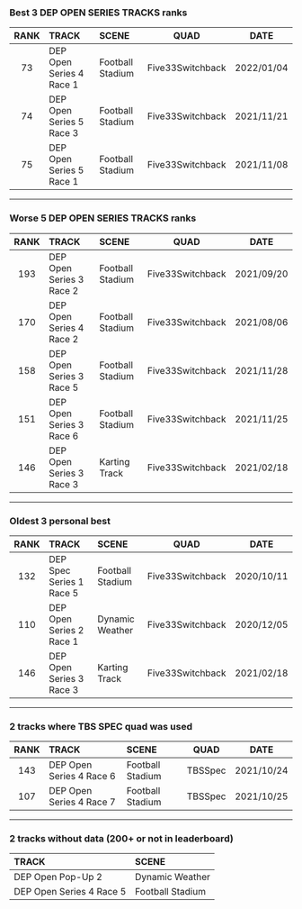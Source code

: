 ### Best 3 DEP OPEN SERIES TRACKS ranks
|RANK|TRACK|SCENE|QUAD|DATE|
|:---:|:---|:---|:---:|:---:|
|73|DEP Open Series 4 Race 1|Football Stadium|Five33Switchback|2022/01/04|
|74|DEP Open Series 5 Race 3|Football Stadium|Five33Switchback|2021/11/21|
|75|DEP Open Series 5 Race 1|Football Stadium|Five33Switchback|2021/11/08|
---
### Worse 5 DEP OPEN SERIES TRACKS ranks
|RANK|TRACK|SCENE|QUAD|DATE|
|:---:|:---|:---|:---:|:---:|
|193|DEP Open Series 3 Race 2|Football Stadium|Five33Switchback|2021/09/20|
|170|DEP Open Series 4 Race 2|Football Stadium|Five33Switchback|2021/08/06|
|158|DEP Open Series 3 Race 5|Football Stadium|Five33Switchback|2021/11/28|
|151|DEP Open Series 3 Race 6|Football Stadium|Five33Switchback|2021/11/25|
|146|DEP Open Series 3 Race 3|Karting Track|Five33Switchback|2021/02/18|
---
### Oldest 3 personal best
|RANK|TRACK|SCENE|QUAD|DATE|
|:---:|:---|:---|:---:|:---:|
|132|DEP Spec Series 1 Race 5|Football Stadium|Five33Switchback|2020/10/11|
|110|DEP Open Series 2 Race 1|Dynamic Weather|Five33Switchback|2020/12/05|
|146|DEP Open Series 3 Race 3|Karting Track|Five33Switchback|2021/02/18|
---
### 2 tracks where TBS SPEC quad was used
|RANK|TRACK|SCENE|QUAD|DATE|
|:---:|:---|:---|:---:|:---:|
|143|DEP Open Series 4 Race 6|Football Stadium|TBSSpec|2021/10/24|
|107|DEP Open Series 4 Race 7|Football Stadium|TBSSpec|2021/10/25|
---
### 2 tracks without data (200+ or not in leaderboard)
|TRACK|SCENE|
|:---|:---|
|DEP Open Pop-Up 2|Dynamic Weather|
|DEP Open Series 4 Race 5|Football Stadium|
